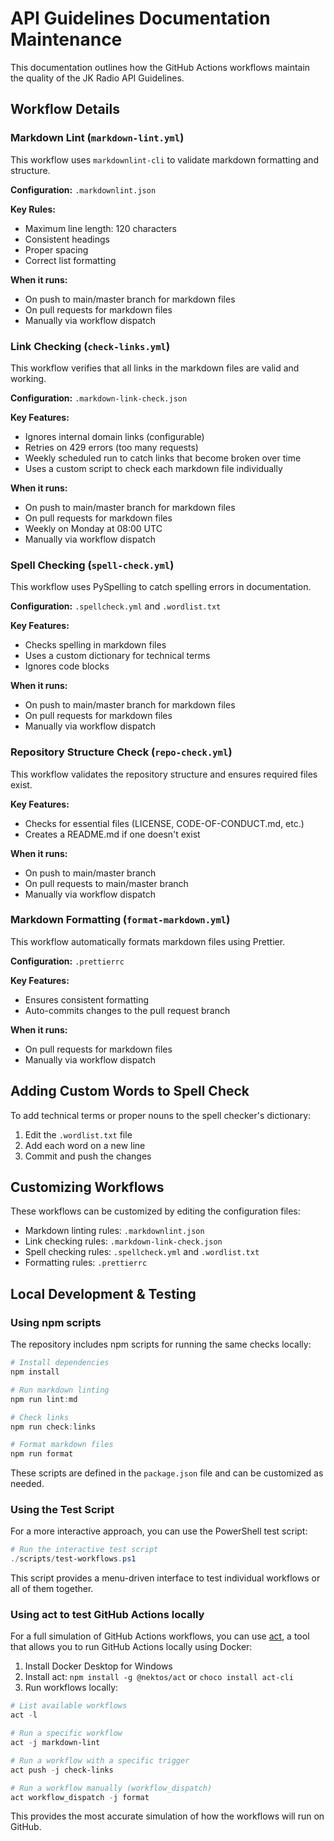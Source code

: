 # API Guidelines Documentation Maintenance

This documentation outlines how the GitHub Actions workflows maintain the quality of the JK Radio
API Guidelines.

## Workflow Details

### Markdown Lint (`markdown-lint.yml`)

This workflow uses `markdownlint-cli` to validate markdown formatting and structure.

**Configuration:** `.markdownlint.json`

**Key Rules:**

- Maximum line length: 120 characters
- Consistent headings
- Proper spacing
- Correct list formatting

**When it runs:**

- On push to main/master branch for markdown files
- On pull requests for markdown files
- Manually via workflow dispatch

### Link Checking (`check-links.yml`)

This workflow verifies that all links in the markdown files are valid and working.

**Configuration:** `.markdown-link-check.json`

**Key Features:**

- Ignores internal domain links (configurable)
- Retries on 429 errors (too many requests)
- Weekly scheduled run to catch links that become broken over time
- Uses a custom script to check each markdown file individually

**When it runs:**

- On push to main/master branch for markdown files
- On pull requests for markdown files
- Weekly on Monday at 08:00 UTC
- Manually via workflow dispatch

### Spell Checking (`spell-check.yml`)

This workflow uses PySpelling to catch spelling errors in documentation.

**Configuration:** `.spellcheck.yml` and `.wordlist.txt`

**Key Features:**

- Checks spelling in markdown files
- Uses a custom dictionary for technical terms
- Ignores code blocks

**When it runs:**

- On push to main/master branch for markdown files
- On pull requests for markdown files
- Manually via workflow dispatch

### Repository Structure Check (`repo-check.yml`)

This workflow validates the repository structure and ensures required files exist.

**Key Features:**

- Checks for essential files (LICENSE, CODE-OF-CONDUCT.md, etc.)
- Creates a README.md if one doesn't exist

**When it runs:**

- On push to main/master branch
- On pull requests to main/master branch
- Manually via workflow dispatch

### Markdown Formatting (`format-markdown.yml`)

This workflow automatically formats markdown files using Prettier.

**Configuration:** `.prettierrc`

**Key Features:**

- Ensures consistent formatting
- Auto-commits changes to the pull request branch

**When it runs:**

- On pull requests for markdown files
- Manually via workflow dispatch

## Adding Custom Words to Spell Check

To add technical terms or proper nouns to the spell checker's dictionary:

1. Edit the `.wordlist.txt` file
2. Add each word on a new line
3. Commit and push the changes

## Customizing Workflows

These workflows can be customized by editing the configuration files:

- Markdown linting rules: `.markdownlint.json`
- Link checking rules: `.markdown-link-check.json`
- Spell checking rules: `.spellcheck.yml` and `.wordlist.txt`
- Formatting rules: `.prettierrc`

## Local Development & Testing

### Using npm scripts

The repository includes npm scripts for running the same checks locally:

```powershell
# Install dependencies
npm install

# Run markdown linting
npm run lint:md

# Check links
npm run check:links

# Format markdown files
npm run format
```

These scripts are defined in the `package.json` file and can be customized as needed.

### Using the Test Script

For a more interactive approach, you can use the PowerShell test script:

```powershell
# Run the interactive test script
./scripts/test-workflows.ps1
```

This script provides a menu-driven interface to test individual workflows or all of them together.

### Using act to test GitHub Actions locally

For a full simulation of GitHub Actions workflows, you can use [act](https://github.com/nektos/act),
a tool that allows you to run GitHub Actions locally using Docker:

1. Install Docker Desktop for Windows
2. Install act: `npm install -g @nektos/act` or `choco install act-cli`
3. Run workflows locally:

```powershell
# List available workflows
act -l

# Run a specific workflow
act -j markdown-lint

# Run a workflow with a specific trigger
act push -j check-links

# Run a workflow manually (workflow_dispatch)
act workflow_dispatch -j format
```

This provides the most accurate simulation of how the workflows will run on GitHub.
